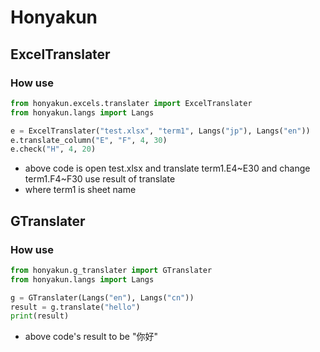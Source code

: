 # Honyakun


## ExcelTranslater
### How use
```python
from honyakun.excels.translater import ExcelTranslater
from honyakun.langs import Langs

e = ExcelTranslater("test.xlsx", "term1", Langs("jp"), Langs("en"))
e.translate_column("E", "F", 4, 30)
e.check("H", 4, 20)
```
- above code is open test.xlsx and translate term1.E4\~E30 and change term1.F4\~F30 use result of translate  
- where term1 is sheet name

## GTranslater

### How use

```python
from honyakun.g_translater import GTranslater
from honyakun.langs import Langs

g = GTranslater(Langs("en"), Langs("cn"))
result = g.translate("hello")
print(result)

```

- above code's result to be "你好"